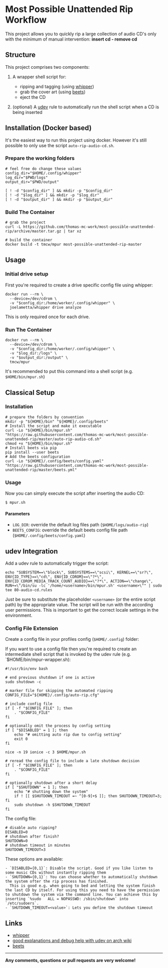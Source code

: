 # Most Possible Unattended Rip Workflow

This project allows you to quickly rip a large collection of audio CD's only with the minimum of manual intervention: 
__insert cd - remove cd__

## Structure

This project comprises two components:

1. A wrapper shell script for:

    - ripping and tagging (using [whipper](https://github.com/whipper-team/whipper))
    - grab the cover art (using [beets](http://beets.io/))
    - eject the CD

2. (optional) A [udev](https://en.wikipedia.org/wiki/Udev) rule to automatically run the shell script when a CD is 
being inserted

## Installation (Docker based)

It's the easiest way to run this project using docker. However it's still possible to only use the script 
`auto-rip-audio-cd.sh`.

### Prepare the working folders

    # feel free do change these values
    config_dir="$HOME/.config/whipper"
    log_dir="$PWD/logs"
    output_dir="$PWD/output"
    
    [ ! -d "$config_dir" ] && mkdir -p "$config_dir"
    [ ! -d "$log_dir" ] && mkdir -p "$log_dir"
    [ ! -d "$output_dir" ] && mkdir -p "$output_dir"

### Build The Container

    # grab the project
    curl -L https://github.com/thomas-mc-work/most-possible-unattended-rip/archive/master.tar.gz | tar xz
    
    # build the container
    docker build -t tmcw/mpur most-possible-unattended-rip-master

## Usage

### Initial drive setup

First you're required to create a drive specific config file using whipper:

    docker run --rm \
      --device=/dev/cdrom \
      -v "$config_dir:/home/worker/.config/whipper" \
      joelametta/whipper drive analyze

This is only required once for each drive.

### Run The Container

    docker run --rm \
      --device=/dev/cdrom \
      -v "$config_dir:/home/worker/.config/whipper" \
      -v "$log_dir:/logs" \
      -v "$output_dir:/output" \
      tmcw/mpur

It's recommended to put this command into a shell script (e.g. `$HOME/bin/mpur.sh`)

## Classical Setup

### Installation

    # prepare the folders by convention
    mkdir -p "${HOME}/bin" "${HOME}/.config/beets"
    # Install the script and make it executable
    curl -Lo "${HOME}/bin/mpur.sh" "https://raw.githubusercontent.com/thomas-mc-work/most-possible-unattended-rip/master/auto-rip-audio-cd.sh"
    chmod +x "${HOME}/bin/mpur.sh"
    # Install beets via pip
    pip install --user beets
    # Add the beets configuration
    curl -Lo "${HOME}/.config/beets/config.yaml" "https://raw.githubusercontent.com/thomas-mc-work/most-possible-unattended-rip/master/beets.yml"

### Usage

Now you can simply execute the script after inserting the audio CD:

    $ mpur.sh

#### Parameters

- `LOG_DIR`: override the default log files path (`$HOME/logs/audio-rip`)
- `BEETS_CONFIG`: override the default beets config file path (`$HOME/.config/beets/config.yaml`)

## udev Integration

Add a udev rule to automatically trigger the script:

    echo "SUBSYSTEM==\"block\", SUBSYSTEMS==\"scsi\", KERNEL==\"sr?\", ENV{ID_TYPE}==\"cd\", ENV{ID_CDROM}==\"?*\", ENV{ID_CDROM_MEDIA_TRACK_COUNT_AUDIO}==\"?*\", ACTION==\"change\", RUN+=\"/bin/su -lc '/home/<username>/bin/mpur.sh' <username>\"" | sudo tee 80-audio-cd.rules

Just be sure to substitute the placeholder `<username>` (or the entire script path) by the appropriate value. The script 
will be run with the according user permissions. This is important to get the correct locale settings in the environment.

### Config File Extension

Create a config file in your profiles config (`$HOME/.config`) folder:

If you want to use a config file then you're required to create an intermediate shell script that is invoked by the udev 
rule (e.g. `$HOME/bin/mpur-wrapper.sh):

    #!/usr/bin/env bash

    # end previous shutdown if one is active
    sudo shutdown -c

    # marker file for skipping the automated ripping
    CONFIG_FILE="${HOME}/.config/auto-rip.cfg"

    # include config file
    if [ -f "$CONFIG_FILE" ]; then
        . "$CONFIG_FILE"
    fi

    # optionally omit the process by config setting
    if [ "$DISABLED" = 1 ]; then
        echo "# omitting auto rip due to config setting"
        exit 0
    fi

    nice -n 19 ionice -c 3 $HOME/mpur.sh

    # reread the config file to include a late shutdown decision
    if [ -f "$CONFIG_FILE" ]; then
        . "$CONFIG_FILE"
    fi

    # optionally shutdown after a short delay
    if [ "$SHUTDOWN" = 1 ]; then
        echo "# shutting down the system"
        if ! [[ $SHUTDOWN_TIMEOUT =~ ^[0-9]+$ ]]; then SHUTDOWN_TIMEOUT=3; fi
        sudo shutdown -h $SHUTDOWN_TIMEOUT
    fi

The config file:

    # disable auto ripping?
    DISABLED=0
    # shutdown after finish?
    SHUTDOWN=0
    # shutdown timeout in minutes
    SHUTDOWN_TIMEOUT=3

These options are available:

    - `DISABLED={0,1}`: Disable the script. Good if you like listen to some music CDs without instantly ripping them
    - `SHUTDOWN={0,1}`: You can choose whether to automatically shutdown the system ofter the rip process has finished. 
      This is good e.g. when going to bed and letting the system finish the last CD by itself. For using this you need to have the permission to shutdown the system via the command line. You can achieve this by inserting `%sudo   ALL = NOPASSWD: /sbin/shutdown` into `/etc/sudoers`.
    - `SHUTDOWN_TIMEOUT=<value>`: Lets you define the shutdown timeout

## Links

- [whipper](https://github.com/JoeLametta/whipper)
- [good explanations and debug help with udev on arch wiki](https://wiki.archlinux.org/index.php/udev)
- [beets](http://beets.io/)

---

**Any comments, questions or pull requests are very welcome!**
